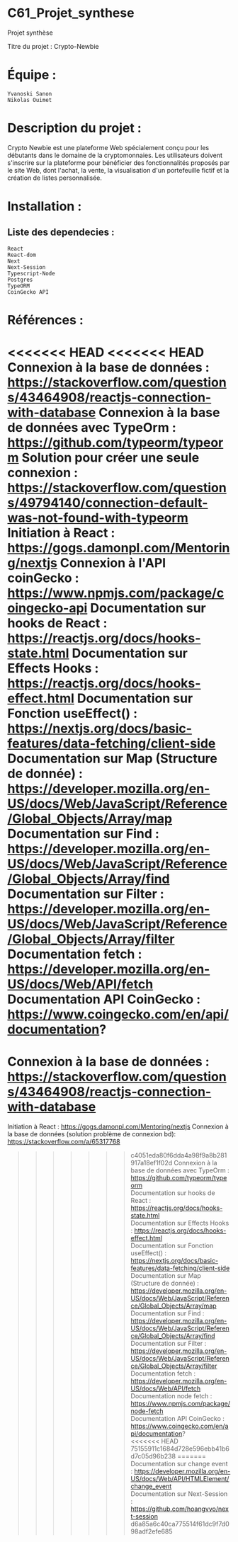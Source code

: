 # C61_Projet_synthese
Projet synthèse


Titre du projet : Crypto-Newbie

Équipe :
=======================================================
	Yvanoski Sanon
	Nikolas Ouimet


	
	
Description du projet :
=======================================================
Crypto Newbie est une plateforme Web spécialement conçu pour les débutants dans le domaine de la cryptomonnaies. Les utilisateurs doivent s'inscrire sur la plateforme pour bénéficier des fonctionnalités proposés par le site Web, dont l'achat, la vente, la visualisation d'un portefeuille fictif et la création de listes personnalisée.


Installation :
=======================================================
Liste des dependecies :
-------------------------------------------------------
	React  
	React-dom  
	Next  
	Next-Session  
	Typescript-Node  
	Postgres  
	TypeORM  
	CoinGecko API  

Références :
=======================================================
<<<<<<< HEAD
<<<<<<< HEAD
Connexion à la base de données : https://stackoverflow.com/questions/43464908/reactjs-connection-with-database
Connexion à la base de données avec TypeOrm : https://github.com/typeorm/typeorm
Solution pour créer une seule connexion : https://stackoverflow.com/questions/49794140/connection-default-was-not-found-with-typeorm
Initiation à React : https://gogs.damonpl.com/Mentoring/nextjs
Connexion à l'API coinGecko : https://www.npmjs.com/package/coingecko-api
Documentation sur hooks de React : https://reactjs.org/docs/hooks-state.html
Documentation sur Effects Hooks : https://reactjs.org/docs/hooks-effect.html
Documentation sur Fonction useEffect() : https://nextjs.org/docs/basic-features/data-fetching/client-side
Documentation sur Map (Structure de donnée) : https://developer.mozilla.org/en-US/docs/Web/JavaScript/Reference/Global_Objects/Array/map
Documentation sur Find : https://developer.mozilla.org/en-US/docs/Web/JavaScript/Reference/Global_Objects/Array/find
Documentation sur Filter : https://developer.mozilla.org/en-US/docs/Web/JavaScript/Reference/Global_Objects/Array/filter
Documentation fetch : https://developer.mozilla.org/en-US/docs/Web/API/fetch
Documentation API CoinGecko : https://www.coingecko.com/en/api/documentation?
=======
Connexion à la base de données : https://stackoverflow.com/questions/43464908/reactjs-connection-with-database  
=======
Initiation à React : https://gogs.damonpl.com/Mentoring/nextjs 
Connexion à la base de données (solution problème de connexion bd): https://stackoverflow.com/a/65317768 
>>>>>>> c4051eda80f6dda4a98f9a8b281917a18ef1f02d
Connexion à la base de données avec TypeOrm : https://github.com/typeorm/typeorm  
Documentation sur hooks de React : https://reactjs.org/docs/hooks-state.html  
Documentation sur Effects Hooks : https://reactjs.org/docs/hooks-effect.html  
Documentation sur Fonction useEffect() : https://nextjs.org/docs/basic-features/data-fetching/client-side  
Documentation sur Map (Structure de donnée) : https://developer.mozilla.org/en-US/docs/Web/JavaScript/Reference/Global_Objects/Array/map  
Documentation sur Find : https://developer.mozilla.org/en-US/docs/Web/JavaScript/Reference/Global_Objects/Array/find  
Documentation sur Filter : https://developer.mozilla.org/en-US/docs/Web/JavaScript/Reference/Global_Objects/Array/filter  
Documentation fetch : https://developer.mozilla.org/en-US/docs/Web/API/fetch  
Documentation node fetch : https://www.npmjs.com/package/node-fetch  
Documentation API CoinGecko : https://www.coingecko.com/en/api/documentation?  
<<<<<<< HEAD
>>>>>>> 75155911c1684d728e596ebb41b6d7c05d96b238
=======
Documentation sur change event : https://developer.mozilla.org/en-US/docs/Web/API/HTMLElement/change_event  
Documentation sur Next-Session : https://github.com/hoangvvo/next-session  
>>>>>>> d6a85a6c40ca775514f61dc9f7d098adf2efe685

